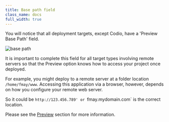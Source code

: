 ```yaml
---
title: Base path field
class_name: docs
full_width: true
---
```


You will notice that all deployment targets, except Codio, have a 'Preview Base Path' field. 

![base path](/img/docs/deploy-basepath.png)

It is important to complete this field for all target types involving remote servers so that the Preview option knows how to access your project once deployed.

For example, you might deploy to a remote server at a folder location `/home/fmay/www`. Accessing this application via a browser, however, depends on how you configure your remote web server. 

So it could be `http://123.456.789' or `fmay.mydomain.com` is the correct location.

Please see the [Preview](/docs/ide/inline-preview) section for more information.

